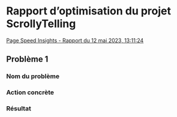 # Rapport d’optimisation du projet ScrollyTelling

[Page Speed Insights - Rapport du 12 mai 2023, 13:11:24](https://pagespeed.web.dev/analysis/https-v1ti0-github-io-Le-Lapin/jdiwtsy0se?form_factor=desktop)

## Problème 1

### Nom du problème 

### Action concrète

### Résultat
